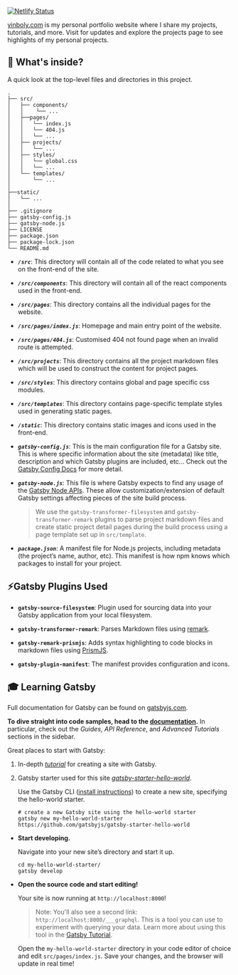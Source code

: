 [![Netlify Status](https://api.netlify.com/api/v1/badges/2dc9185f-7e4e-4882-a58b-61e374490cba/deploy-status)](https://app.netlify.com/sites/yinboly/deploys)

[yinboly.com](https://www.yinboly.com) is my personal portfolio website where I share my projects, tutorials, and more. Visit for updates and explore the projects page to see highlights of my personal projects.

## 🧐 What's inside?

A quick look at the top-level files and directories in this project.

    .
    ├── src/
    │   ├── components/
    │   │    └── ...
    │   ├──pages/
    │   │   └── index.js
    │   │   └── 404.js
    │   │   └── ...
    │   ├── projects/
    │   │   └── ...
    │   ├── styles/
    │   │   └── global.css
    │   │   └── ...
    │   └── templates/
    │       └── ...
    │
    ├──static/
    │   └── ...
    │
    ├── .gitignore
    ├── gatsby-config.js
    ├── gatsby-node.js
    ├── LICENSE
    ├── package.json
    ├── package-lock.json
    └── README.md

- **_`/src`_**: This directory will contain all of the code related to what you see on the front-end of the site.

- **_`/src/components`_**: This directory will contain all of the react components used in the front-end.

- **_`/src/pages`_**: This directory contains all the individual pages for the website.

- **_`/src/pages/index.js`_**: Homepage and main entry point of the website.

- **_`/src/pages/404.js`_**: Customised 404 not found page when an invalid route is attempted.

- **_`/src/projects`_**: This directory contains all the project markdown files which will be used to construct the content for project pages.

- **_`/src/styles`_**: This directory contains global and page specific css modules.

- **_`/src/templates`_**: This directory contains page-specific template styles used in generating static pages.

- **_`/static`_**: This directory contains static images and icons used in the front-end.

- **_`gatsby-config.js`_**: This is the main configuration file for a Gatsby site. This is where specific information about the site (metadata) like title, description and which Gatsby plugins are included, etc... Check out the [Gatsby Config Docs](https://www.gatsbyjs.com/docs/reference/config-files/gatsby-config/) for more detail.

- **_`gatsby-node.js`_**: This file is where Gatsby expects to find any usage of the [Gatsby Node APIs](https://www.gatsbyjs.com/docs/reference/config-files/gatsby-node/). These allow customization/extension of default Gatsby settings affecting pieces of the site build process.

  > We use the `gatsby-transformer-filesystem` and `gatsby-transformer-remark` plugins to parse project markdown files and create static project detail pages during the build process using a page template set up in `src/template`.

- **_`package.json`_**: A manifest file for Node.js projects, including metadata (the project’s name, author, etc). This manifest is how npm knows which packages to install for your project.

## ⚡Gatsby Plugins Used

- **`gatsby-source-filesystem`**: Plugin used for sourcing data into your Gatsby application from your local filesystem.

- **`gatsby-transformer-remark`**: Parses Markdown files using [remark](https://remark.js.org/).

- **`gatsby-remark-prismjs`**: Adds syntax highlighting to code blocks in markdown files using [PrismJS](https://prismjs.com/).

- **`gatsby-plugin-manifest`**: The manifest provides configuration and icons.

## 🎓 Learning Gatsby

Full documentation for Gatsby can be found on [gatsbyjs.com](https://www.gatsbyjs.com/).

**To dive straight into code samples, head to the [documentation](https://www.gatsbyjs.com/docs/).** In particular, check out the _Guides_, _API Reference_, and _Advanced Tutorials_ sections in the sidebar.

Great places to start with Gatsby:

1. In-depth _[tutorial](https://www.gatsbyjs.com/docs/tutorial/getting-started/)_ for creating a site with Gatsby.

2. Gatsby starter used for this site _[gatsby-starter-hello-world](https://www.gatsbyjs.com/starters/gatsbyjs/gatsby-starter-hello-world/)_.

   Use the Gatsby CLI ([install instructions](https://www.gatsbyjs.com/docs/tutorial/getting-started/part-0/#gatsby-cli)) to create a new site, specifying the hello-world starter.

   ```shell
   # create a new Gatsby site using the hello-world starter
   gatsby new my-hello-world-starter https://github.com/gatsbyjs/gatsby-starter-hello-world
   ```

- **Start developing.**

  Navigate into your new site’s directory and start it up.

  ```shell
  cd my-hello-world-starter/
  gatsby develop
  ```

- **Open the source code and start editing!**

  Your site is now running at `http://localhost:8000`!

  > Note: You'll also see a second link: `http://localhost:8000/___graphql`. This is a tool you can use to experiment with querying your data. Learn more about using this tool in the [Gatsby Tutorial](https://www.gatsbyjs.com/docs/tutorial/getting-started/part-4/#use-graphiql-to-explore-the-data-layer-and-write-graphql-queries).

  Open the `my-hello-world-starter` directory in your code editor of choice and edit `src/pages/index.js`. Save your changes, and the browser will update in real time!
